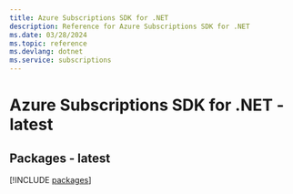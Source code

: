 ```yaml
---
title: Azure Subscriptions SDK for .NET
description: Reference for Azure Subscriptions SDK for .NET
ms.date: 03/28/2024
ms.topic: reference
ms.devlang: dotnet
ms.service: subscriptions
---
```

# Azure Subscriptions SDK for .NET - latest
## Packages - latest
[!INCLUDE [packages](subscriptions-index.md)]